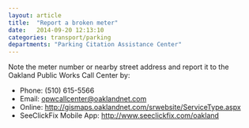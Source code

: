```yaml
---
layout: article
title:  "Report a broken meter"
date:   2014-09-20 12:13:10
categories: transport/parking
departments: "Parking Citation Assistance Center"
---
```


Note the meter number or nearby street address and report it to the Oakland Public Works Call Center by:
  
* Phone: (510) 615-5566 
* Email: opwcallcenter@oaklandnet.com
* Online: http://gismaps.oaklandnet.com/srwebsite/ServiceType.aspx
* SeeClickFix Mobile App: http://www.seeclickfix.com/oakland